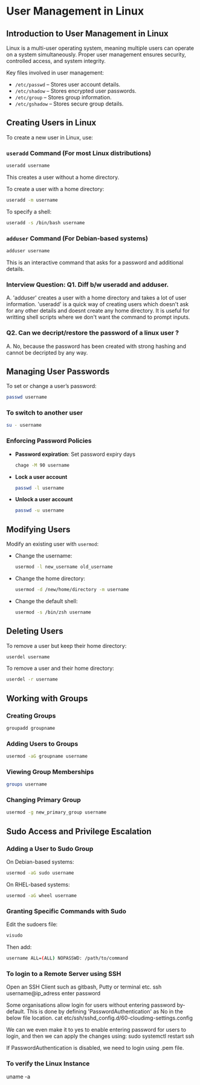 # User Management in Linux

## Introduction to User Management in Linux
Linux is a multi-user operating system, meaning multiple users can operate on a system simultaneously. Proper user management ensures security, controlled access, and system integrity. 

Key files involved in user management:
- `/etc/passwd` – Stores user account details.
- `/etc/shadow` – Stores encrypted user passwords.
- `/etc/group` – Stores group information.
- `/etc/gshadow` – Stores secure group details.

## Creating Users in Linux
To create a new user in Linux, use:

### `useradd` Command (For most Linux distributions)
```bash
useradd username
```
This creates a user without a home directory.

To create a user with a home directory:
```bash
useradd -m username
```

To specify a shell:
```bash
useradd -s /bin/bash username
```

### `adduser` Command (For Debian-based systems)
```bash
adduser username
```
This is an interactive command that asks for a password and additional details.

### Interview Question: Q1. Diff b/w useradd and adduser.
A. 'adduser' creates a user with a home directory and takes a lot of user information.
'useradd' is a quick way of creating users which doesn't ask for any other details and doesnt create any home directory. It is useful for writting shell scripts where we don't want the command to prompt inputs.

### Q2. Can we decript/restore the password of a linux user ?
A. No, because the password has been created with strong hashing and cannot be decripted by any way.
 

## Managing User Passwords
To set or change a user’s password:
```bash
passwd username
```

### To switch to another user
```bash
su - username
```

### Enforcing Password Policies
- **Password expiration**: Set password expiry days
  ```bash
  chage -M 90 username
  ```
- **Lock a user account**
  ```bash
  passwd -l username
  ```
- **Unlock a user account**
  ```bash
  passwd -u username
  ```

## Modifying Users
Modify an existing user with `usermod`:
- Change the username:
  ```bash
  usermod -l new_username old_username
  ```
- Change the home directory:
  ```bash
  usermod -d /new/home/directory -m username
  ```
- Change the default shell:
  ```bash
  usermod -s /bin/zsh username
  ```

## Deleting Users
To remove a user but keep their home directory:
```bash
userdel username
```
To remove a user and their home directory:
```bash
userdel -r username
```

## Working with Groups
### Creating Groups
```bash
groupadd groupname
```

### Adding Users to Groups
```bash
usermod -aG groupname username
```

### Viewing Group Memberships
```bash
groups username
```

### Changing Primary Group
```bash
usermod -g new_primary_group username
```

## Sudo Access and Privilege Escalation
### Adding a User to Sudo Group
On Debian-based systems:
```bash
usermod -aG sudo username
```
On RHEL-based systems:
```bash
usermod -aG wheel username
```

### Granting Specific Commands with Sudo
Edit the sudoers file:
```bash
visudo
```
Then add:
```bash
username ALL=(ALL) NOPASSWD: /path/to/command
```

### To login to a Remote Server using SSH
Open an SSH Client such as gitbash, Putty or terminal etc.
ssh username@ip_adress
enter password

Some organisations allow login for users without entering password by-default. This is done by defining 'PasswordAuthentication' as No in the below file location.
cat etc/ssh/sshd_config.d/60-cloudimg-settings.config

We can we even make it to yes to enable entering password for users to login, and then we can apply the changes using:
sudo systemctl restart ssh

If PasswordAuthentication is disabled, we need to login using .pem file.

### To verify the Linux Instance
uname -a
